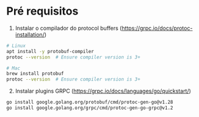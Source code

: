# Pré requisitos

1. Instalar o compilador do protocol buffers (https://grpc.io/docs/protoc-installation/)

```bash
# Linux
apt install -y protobuf-compiler
protoc --version  # Ensure compiler version is 3+

# Mac
brew install protobuf
protoc --version  # Ensure compiler version is 3+
```

2. Instalar plugins GRPC (https://grpc.io/docs/languages/go/quickstart/)

```bash
go install google.golang.org/protobuf/cmd/protoc-gen-go@v1.28
go install google.golang.org/grpc/cmd/protoc-gen-go-grpc@v1.2
```
